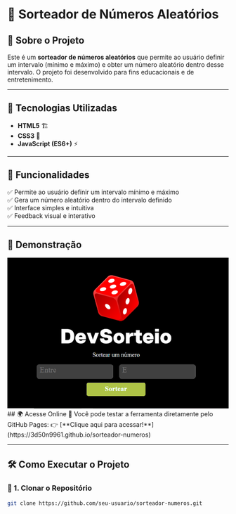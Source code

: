 # 🎲 Sorteador de Números Aleatórios  

## 📌 Sobre o Projeto  
Este é um **sorteador de números aleatórios** que permite ao usuário definir um intervalo (mínimo e máximo) e obter um número aleatório dentro desse intervalo. O projeto foi desenvolvido para fins educacionais e de entretenimento.

---

## 🚀 Tecnologias Utilizadas  
- **HTML5** 🏗️  
- **CSS3** 🎨  
- **JavaScript (ES6+)** ⚡  

---

## 🎯 Funcionalidades  
✅ Permite ao usuário definir um intervalo mínimo e máximo  
✅ Gera um número aleatório dentro do intervalo definido  
✅ Interface simples e intuitiva  
✅ Feedback visual e interativo  

---

## 📸 Demonstração  
<div align="center">
  <img src="screenshot.png" alt="Interface do sorteador de números" width="600"/>
</div>
## 🌍 Acesse Online  
🔗 Você pode testar a ferramenta diretamente pelo GitHub Pages:  
👉 [**Clique aqui para acessar!**](https://3d50n9961.github.io/sorteador-numeros)


---

## 🛠️ Como Executar o Projeto  

### 🔹 1. Clonar o Repositório  
```sh
git clone https://github.com/seu-usuario/sorteador-numeros.git
